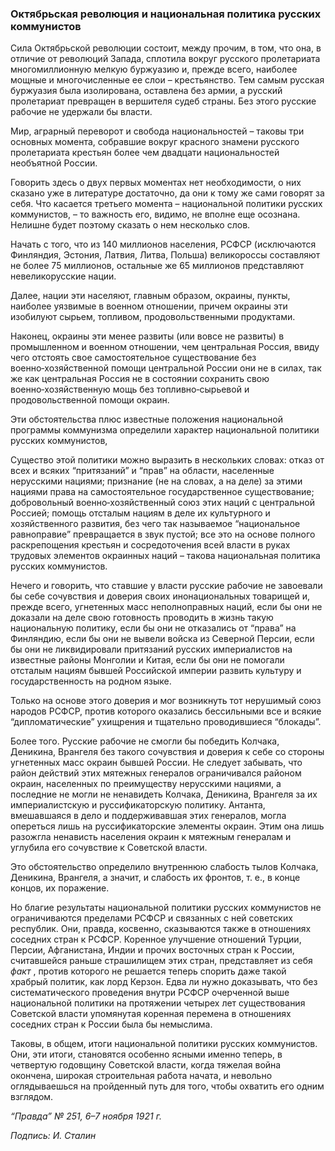 ### Октябрьская революция и национальная политика русских коммунистов

Сила Октябрьской революции состоит, между прочим, в том, что она, в отличие от революций Запада, сплотила вокруг русского пролетариата многомиллионную мелкую буржуазию и, прежде всего, наиболее мощные и многочисленные ее слои – крестьянство. Тем самым русская буржуазия была изолирована, оставлена без армии, а русский пролетариат превращен в вершителя судеб страны. Без этого русские рабочие не удержали бы власти.

Мир, аграрный переворот и свобода национальностей – таковы три основных момента, собравшие вокруг красного знамени русского пролетариата крестьян более чем двадцати национальностей необъятной России.

Говорить здесь о двух первых моментах нет необходимости, о них сказано уже в литературе достаточно, да они к тому же сами говорят за себя. Что касается третьего момента – национальной политики русских коммунистов, – то важность его, видимо, не вполне еще осознана. Нелишне будет поэтому сказать о нем несколько слов.

Начать с того, что из 140 миллионов населения, РСФСР (исключаются Финляндия, Эстония, Латвия, Литва, Польша) великороссы составляют не более 75 миллионов, остальные же 65 миллионов представляют невеликорусские нации.

Далее, нации эти населяют, главным образом, окраины, пункты, наиболее уязвимые в военном отношении, причем окраины эти изобилуют сырьем, топливом, продовольственными продуктами.

Наконец, окраины эти менее развиты (или вовсе не развиты) в промышленном и военном отношении, чем центральная Россия, ввиду чего отстоять свое самостоятельное существование без военно‑хозяйственной помощи центральной России они не в силах, так же как центральная Россия не в состоянии сохранить свою военно‑хозяйственную мощь без топливно‑сырьевой и продовольственной помощи окраин.

Эти обстоятельства плюс известные положения национальной программы коммунизма определили характер национальной политики русских коммунистов,

Существо этой политики можно выразить в нескольких словах: отказ от всех и всяких “притязаний” и “прав” на области, населенные нерусскими нациями; признание (не на словах, а на деле) за этими нациями права на самостоятельное государственное существование; добровольный военно‑хозяйственный союз этих наций с центральной Россией; помощь отсталым нациям в деле их культурного и хозяйственного развития, без чего так называемое “национальное равноправие” превращается в звук пустой; все это на основе полного раскрепощения крестьян и сосредоточения всей власти в руках трудовых элементов окраинных наций – такова национальная политика русских коммунистов.

Нечего и говорить, что ставшие у власти русские рабочие не завоевали бы себе сочувствия и доверия своих инонациональных товарищей и, прежде всего, угнетенных масс неполноправных наций, если бы они не доказали на деле свою готовность проводить в жизнь такую национальную политику, если бы они не отказались от “права” на Финляндию, если бы они не вывели войска из Северной Персии, если бы они не ликвидировали притязаний русских империалистов на известные районы Монголии и Китая, если бы они не помогали отсталым нациям бывшей Российской империи развить культуру и государственность на родном языке.

Только на основе этого доверия и мог возникнуть тот нерушимый союз народов РСФСР, против которого оказались бессильными все и всякие “дипломатические” ухищрения и тщательно проводившиеся “блокады”.

Более того. Русские рабочие не смогли бы победить Колчака, Деникина, Врангеля без такого сочувствия и доверия к себе со стороны угнетенных масс окраин бывшей России. Не следует забывать, что район действий этих мятежных генералов ограничивался районом окраин, населенных по преимуществу нерусскими нациями, а последние не могли не ненавидеть Колчака, Деникина, Врангеля за их империалистскую и руссификаторскую политику. Антанта, вмешавшаяся в дело и поддерживавшая этих генералов, могла опереться лишь на руссификаторские элементы окраин. Этим она лишь разожгла ненависть населения окраин к мятежным генералам и углубила его сочувствие к Советской власти.

Это обстоятельство определило внутреннюю слабость тылов Колчака, Деникина, Врангеля, а значит, и слабость их фронтов, т. е., в конце концов, их поражение.

Но благие результаты национальной политики русских коммунистов не ограничиваются пределами РСФСР и связанных с ней советских республик. Они, правда, косвенно, сказываются также в отношениях соседних стран к РСФСР. Коренное улучшение отношений Турции, Персии, Афганистана, Индии и прочих восточных стран к России, считавшейся раньше страшилищем этих стран, представляет из себя _факт_ , против которого не решается теперь спорить даже такой храбрый политик, как лорд Керзон. Едва ли нужно доказывать, что без систематического проведения внутри РСФСР очерченной выше национальной политики на протяжении четырех лет существования Советской власти упомянутая коренная перемена в отношениях соседних стран к России была бы немыслима.

Таковы, в общем, итоги национальной политики русских коммунистов. Они, эти итоги, становятся особенно ясными именно теперь, в четвертую годовщину Советской власти, когда тяжелая война окончена, широкая строительная работа начата, и невольно оглядываешься на пройденный путь для того, чтобы охватить его одним взглядом.

_“Правда” №_ _251, 6–7 ноября 1921_ _г._

_Подпись: И. Сталин_